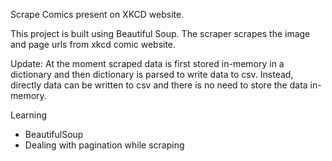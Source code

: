 Scrape Comics present on XKCD website.

This project is built using Beautiful Soup.
The scraper scrapes the image and page urls from xkcd comic website.

Update:
At the moment scraped data is first stored in-memory in a dictionary and then dictionary is parsed to write data to csv. Instead, directly data can be written to csv and there is no need to store the data in-memory.

Learning
- BeautifulSoup
- Dealing with pagination while scraping

